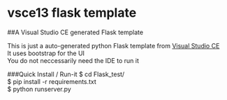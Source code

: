 # vsce13 flask template
##A Visual Studio CE generated Flask template

This is just a auto-generated python Flask template from [Visual Studio CE](http://aka.ms/vscommunity)
<br />
It uses bootstrap for the UI
<br />
You do not neccessarily need the IDE to run it

###Quick Install / Run-it
$ cd Flask_test/
<br />
$ pip install -r requirements.txt
<br />
$ python runserver.py 
